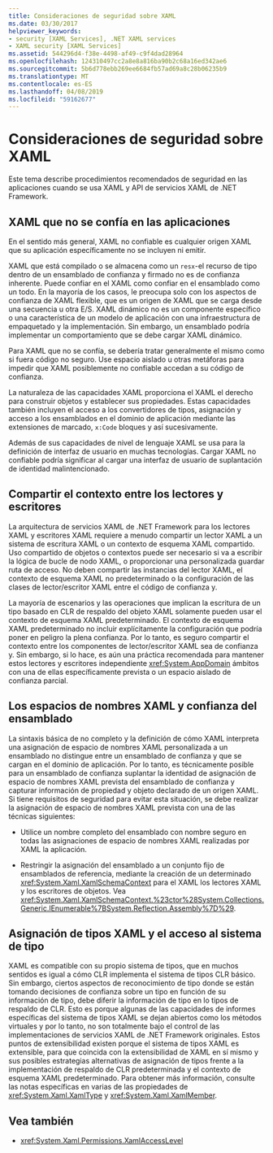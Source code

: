 ```yaml
---
title: Consideraciones de seguridad sobre XAML
ms.date: 03/30/2017
helpviewer_keywords:
- security [XAML Services], .NET XAML services
- XAML security [XAML Services]
ms.assetid: 544296d4-f38e-4498-af49-c9f4dad28964
ms.openlocfilehash: 124310497cc2a8e8a816ba90b2c68a16ed342ae6
ms.sourcegitcommit: 5b6d778ebb269ee6684fb57ad69a8c28b06235b9
ms.translationtype: MT
ms.contentlocale: es-ES
ms.lasthandoff: 04/08/2019
ms.locfileid: "59162677"
---
```

# <a name="xaml-security-considerations"></a>Consideraciones de seguridad sobre XAML
Este tema describe procedimientos recomendados de seguridad en las aplicaciones cuando se usa XAML y API de servicios XAML de .NET Framework.  
  
## <a name="untrusted-xaml-in-applications"></a>XAML que no se confía en las aplicaciones  
 En el sentido más general, XAML no confiable es cualquier origen XAML que su aplicación específicamente no se incluyen ni emitir.  
  
 XAML que está compilado o se almacena como un `resx`-el recurso de tipo dentro de un ensamblado de confianza y firmado no es de confianza inherente. Puede confiar en el XAML como confiar en el ensamblado como un todo. En la mayoría de los casos, le preocupa solo con los aspectos de confianza de XAML flexible, que es un origen de XAML que se carga desde una secuencia u otra E/S. XAML dinámico no es un componente específico o una característica de un modelo de aplicación con una infraestructura de empaquetado y la implementación. Sin embargo, un ensamblado podría implementar un comportamiento que se debe cargar XAML dinámico.  
  
 Para XAML que no se confía, se debería tratar generalmente el mismo como si fuera código no seguro. Use espacio aislado u otras metáforas para impedir que XAML posiblemente no confiable accedan a su código de confianza.  
  
 La naturaleza de las capacidades XAML proporciona el XAML el derecho para construir objetos y establecer sus propiedades. Estas capacidades también incluyen el acceso a los convertidores de tipos, asignación y acceso a los ensamblados en el dominio de aplicación mediante las extensiones de marcado, `x:Code` bloques y así sucesivamente.  
  
 Además de sus capacidades de nivel de lenguaje XAML se usa para la definición de interfaz de usuario en muchas tecnologías. Cargar XAML no confiable podría significar al cargar una interfaz de usuario de suplantación de identidad malintencionado.  
  
## <a name="sharing-context-between-readers-and-writers"></a>Compartir el contexto entre los lectores y escritores  
 La arquitectura de servicios XAML de .NET Framework para los lectores XAML y escritores XAML requiere a menudo compartir un lector XAML a un sistema de escritura XAML o un contexto de esquema XAML compartido. Uso compartido de objetos o contextos puede ser necesario si va a escribir la lógica de bucle de nodo XAML, o proporcionar una personalizada guardar ruta de acceso. No deben compartir las instancias del lector XAML, el contexto de esquema XAML no predeterminado o la configuración de las clases de lector/escritor XAML entre el código de confianza y.  
  
 La mayoría de escenarios y las operaciones que implican la escritura de un tipo basado en CLR de respaldo del objeto XAML solamente pueden usar el contexto de esquema XAML predeterminado. El contexto de esquema XAML predeterminado no incluir explícitamente la configuración que podría poner en peligro la plena confianza. Por lo tanto, es seguro compartir el contexto entre los componentes de lector/escritor XAML sea de confianza y. Sin embargo, si lo hace, es aún una práctica recomendada para mantener estos lectores y escritores independiente <xref:System.AppDomain> ámbitos con una de ellas específicamente prevista o un espacio aislado de confianza parcial.  
  
## <a name="xaml-namespaces-and-assembly-trust"></a>Los espacios de nombres XAML y confianza del ensamblado  
 La sintaxis básica de no completo y la definición de cómo XAML interpreta una asignación de espacio de nombres XAML personalizada a un ensamblado no distingue entre un ensamblado de confianza y que se cargan en el dominio de aplicación. Por lo tanto, es técnicamente posible para un ensamblado de confianza suplantar la identidad de asignación de espacio de nombres XAML prevista del ensamblado de confianza y capturar información de propiedad y objeto declarado de un origen XAML. Si tiene requisitos de seguridad para evitar esta situación, se debe realizar la asignación de espacio de nombres XAML prevista con una de las técnicas siguientes:  
  
-   Utilice un nombre completo del ensamblado con nombre seguro en todas las asignaciones de espacio de nombres XAML realizadas por XAML la aplicación.  
  
-   Restringir la asignación del ensamblado a un conjunto fijo de ensamblados de referencia, mediante la creación de un determinado <xref:System.Xaml.XamlSchemaContext> para el XAML los lectores XAML y los escritores de objetos. Vea <xref:System.Xaml.XamlSchemaContext.%23ctor%28System.Collections.Generic.IEnumerable%7BSystem.Reflection.Assembly%7D%29>.  
  
## <a name="xaml-type-mapping-and-type-system-access"></a>Asignación de tipos XAML y el acceso al sistema de tipo  
 XAML es compatible con su propio sistema de tipos, que en muchos sentidos es igual a cómo CLR implementa el sistema de tipos CLR básico. Sin embargo, ciertos aspectos de reconocimiento de tipo donde se están tomando decisiones de confianza sobre un tipo en función de su información de tipo, debe diferir la información de tipo en lo tipos de respaldo de CLR. Esto es porque algunas de las capacidades de informes específicas del sistema de tipos XAML se dejan abiertos como los métodos virtuales y por lo tanto, no son totalmente bajo el control de las implementaciones de servicios XAML de .NET Framework originales. Estos puntos de extensibilidad existen porque el sistema de tipos XAML es extensible, para que coincida con la extensibilidad de XAML en sí mismo y sus posibles estrategias alternativas de asignación de tipos frente a la implementación de respaldo de CLR predeterminada y el contexto de esquema XAML predeterminado. Para obtener más información, consulte las notas específicas en varias de las propiedades de <xref:System.Xaml.XamlType> y <xref:System.Xaml.XamlMember>.  
  
## <a name="see-also"></a>Vea también

- <xref:System.Xaml.Permissions.XamlAccessLevel>
